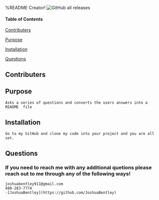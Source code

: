 
%README Creator!
![GitHub all releases](https://img.shields.io/github/downloads/JoshuaBentley/ReadMe-Creeator/total?label=Link&logo=GitHub&logoColor=red&style=flat-square) 
    
#### Table of Contents
[Contributers](#contributers)

[Purpose](#purpose)

[Installation](#installation)

[Questions](#questions)
    
## Contributers
    
    
## Purpose 
    Asks a series of questions and converts the users answers into a README  file
    
## Installation
    Go to my GitHub and clone my code into your project and you are all set.

## Questions
### If you need to reach me with any additional quetions please reach out to me through any of the following ways!
    joshuabentley911@gmail.com	
    480-283-7774
    -[JoshuaBentley](https://github.com/JoshuaBentley)
        
    